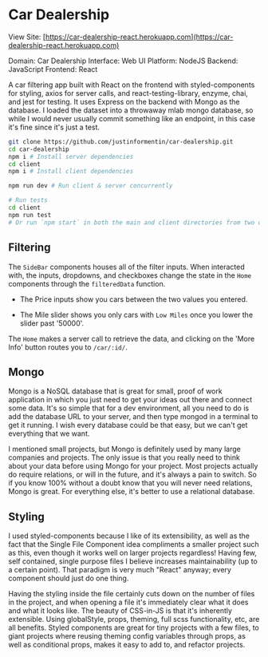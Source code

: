 # Car Dealership

View Site: [https://car-dealership-react.herokuapp.com](https://car-dealership-react.herokuapp.com)

Domain: Car Dealership
Interface: Web UI
Platform: NodeJS
Backend: JavaScript
Frontend: React

A car filtering app built with React on the frontend with styled-components for styling, axios for server calls, and react-testing-library, enzyme, chai, and jest for testing. It uses Express on the backend with Mongo as the database.
I loaded the dataset into a throwaway mlab mongo database, so while I would never usually commit something like an endpoint, in this case it's fine since it's just a test.

```bash
git clone https://github.com/justinformentin/car-dealership.git
cd car-dealership
npm i # Install server dependencies
cd client
npm i # Install client dependencies

npm run dev # Run client & server concurrently

# Run tests
cd client
npm run test
# Or run `npm start` in both the main and client directories from two different cmds
```

## Filtering
The `SideBar` components houses all of the filter inputs. When interacted with, the inputs, dropdowns, and checkboxes change the state in the `Home` components through the `filteredData` function.

- The Price inputs show you cars between the two values you entered.

- The Mile slider shows you only cars with `Low Miles` once you lower the slider past '50000'.

The `Home` makes a server call to retrieve the data, and clicking on the 'More Info' button routes you to `/car/:id/`.

## Mongo
Mongo is a NoSQL database that is great for small, proof of work application in which you just need to get your ideas out there and connect some data. It's so simple that for a dev environment, all you need to do is add the database URL to your server, and then type mongod in a terminal to get it running. I wish every database could be that easy, but we can't get everything that we want.

I mentioned small projects, but Mongo is definitely used by many large companies and projects. The only issue is that you really need to think about your data before using Mongo for your project. Most projects actually do require relations, or will in the future, and it's always a pain to switch. So if you know 100% without a doubt know that you will never need relations, Mongo is great. For everything else, it's better to use a relational database.

## Styling
I used styled-components because I like of its extensibility, as well as the fact that the Single File Component idea compliments a smaller project such as this, even though it works well on larger projects regardless! Having few, self contained, single purpose files I believe increases maintainability (up to a certain point). That paradigm is very much "React" anyway; every component should just do one thing.

Having the styling inside the file certainly cuts down on the number of files in the project, and when opening a file it's immediately clear what it does and what it looks like. The beauty of CSS-in-JS is that it's inherently extensible. Using globalStyle, props, theming, full scss functionality, etc, are all benefits. Styled components are great for tiny projects with a few files, to giant projects where reusing theming config variables through props, as well as conditional props, makes it easy to add to, and refactor projects.